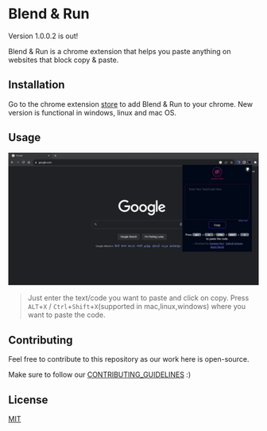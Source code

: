 # Blend & Run

Version 1.0.0.2 is out!

Blend & Run is a chrome extension that helps you paste anything on websites that block copy & paste.

## Installation

Go to the chrome extension [store]() to add Blend & Run to your chrome.
New version is functional in windows, linux and mac OS.

## Usage

![blend-n-Run-Chrome-Extension-screenshot](./images/screenshot-1.jpeg)

> Just enter the text/code you want to paste and click on copy. Press ` ALT`+`X` / `Ctrl`+`Shift`+`X`(supported in mac,linux,windows) where you want to paste the code.

## Contributing

Feel free to contribute to this repository as our work here is open-source.

Make sure to follow our [CONTRIBUTING_GUIDELINES](DOCS/CONTRIBUTING.md) :)

## License

[MIT](https://github.com/HASHCUT69/Blend-n-Run/blob/master/LICENSE)

